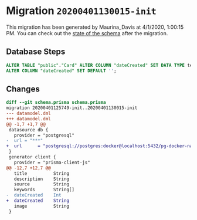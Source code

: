 # Migration `20200401130015-init`

This migration has been generated by Maurina_Davis at 4/1/2020, 1:00:15 PM.
You can check out the [state of the schema](./schema.prisma) after the migration.

## Database Steps

```sql
ALTER TABLE "public"."Card" ALTER COLUMN "dateCreated" SET DATA TYPE text ,
ALTER COLUMN "dateCreated" SET DEFAULT '';
```

## Changes

```diff
diff --git schema.prisma schema.prisma
migration 20200401125749-init..20200401130015-init
--- datamodel.dml
+++ datamodel.dml
@@ -1,7 +1,7 @@
 datasource db {
   provider = "postgresql"
-  url = "***"
+  url      = "postgresql://postgres:docker@localhost:5432/pg-docker-nasa?schema=public"
 }
 generator client {
   provider = "prisma-client-js"
@@ -12,7 +12,7 @@
   title          String
   description    String
   source         String
   keywords       String[]
-  dateCreated    Int
+  dateCreated    String
   image          String
 }
```


